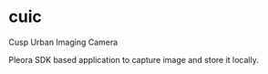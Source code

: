 # cuic
Cusp Urban Imaging Camera

Pleora SDK based application to capture image and store it locally.